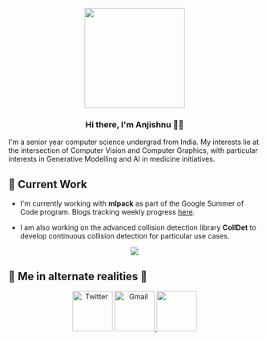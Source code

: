 <p align="center"> <img src="https://octodex.github.com/images/spidertocat.png" height="200px" width="200px"> </p>

<h3 align="center"> Hi there, I'm Anjishnu 👋🏻 </h3>

I'm a senior year computer science undergrad from India. My interests lie at the intersection of Computer Vision and Computer Graphics, with particular interests in Generative Modelling and AI in medicine initiatives.

🔭 Current Work
---

- I'm currently working with **mlpack** as part of the Google Summer of Code program. Blogs tracking weekly progress [here](https://iamshnoo.github.io/blog/).

- I am also working on the advanced collision detection library **CollDet** to develop continuous collision detection for particular use cases.

<p align="center">
<img src="https://github.com/iamshnoo/iamshnoo/blob/master/img/graphics_renders.gif">
</p>

👀 Me in alternate realities 👀
---

<p align="center">
<a href="https://twitter.com/iamshnoo" target="_blank"><img src="https://cdn4.iconfinder.com/data/icons/social-media-2146/512/2_social-512.png" height="80px" width="80px" alt="Twitter"></a>
<a href="mailto:mukherjee.anjishnu@gmail.com?subject = Hello from your GitHub README&body = Message"><img src="https://cdn4.iconfinder.com/data/icons/logos-and-brands/512/147_Gmail_logo_logos-128.png" height="80px" width="80px" alt="Gmail" > </a>
<a href="https://sourcerer.io/iamshnoo"><img src="https://sourcerer.io/icons/logo-sharing.svg" height="80px" width="80px alt="Sourcerer"></a>
</p>


<!--
**iamshnoo/iamshnoo** is a ✨ _special_ ✨ repository because its `README.md` (this file) appears on your GitHub profile.



- 🔭 I’m currently working on ...
- 🌱 I’m currently learning ...
- 👯 I’m looking to collaborate on ...
- 🤔 I’m looking for help with ...
- 💬 Ask me about ...
- 📫 How to reach me: ...
- 😄 Pronouns: ...
- ⚡ Fun fact: ...
-->
